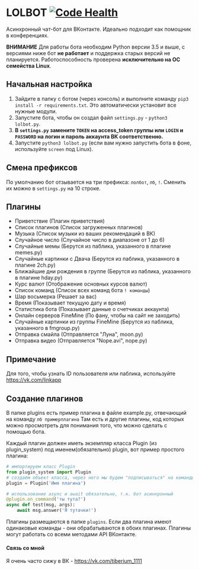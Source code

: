 LOLBOT [![Code Health](https://landscape.io/github/TiberiumPY/LOLBot/master/landscape.svg?style=flat)](https://landscape.io/github/TiberiumPY/LOLBot/master)
======

Асинхронный чат-бот для ВКонтакте.
Идеально подходит как помощник в конференциях.

**ВНИМАНИЕ**
Для работы бота необходим Python версии 3.5 и выше, с версиями ниже бот **не работает** и поддержка старых версий не планируется.
Работоспособность проверена **исключительно на ОС семейства Linux**.

## Начальная настройка
1. Зайдите в папку с ботом (через консоль) и выполните команду `pip3 install -r requirements.txt`. Это автоматически установит все нужные модули.
2. Запустите бота, чтобы он создал файл `settings.py` - `python3 lolbot.py`.
3. **В `settings.py` замените `TOKEN` на access_token группы или `LOGIN` и `PASSWORD` на логин и пароль аккаунта ВК соответственно.** 
4. Запустите `python3 lolbot.py` (если вам нужно запустить бота в фоне, используйте `screen` под Linux).

## Смена префиксов
По умолчанию бот отзывается на три префикса: `лолбот`, `лб`, `!`. 
Сменить их можно в `settings.py` на 10 строке.

## Плагины
* Приветствие (Плагин приветствия)
* Список плагинов (Список загруженных плагинов)
* Музыка (Список музыки из ваших рекомендаций в ВК)
* Случайное число (Случайное число в диапазоне от 1 до 6)
* Случайные мемы (Берутся из паблика, указанного в плагине memes.py)
* Случайные картинки с Двача (Берутся из паблика, указанного в плагине 2ch.py)
* Ближайшие дни рождения в группе (Берутся из паблика, указанного в плагине hday.py)
* Курс валют (Отображение основных курсов валют)
* Список команд (Список всех команд бота `! команды`)
* Шар восьмерка (Решает за вас)
* Время (Показывает текущую дату и время)
* Статистика бота (Показывает данные о счетчиках аккаунта)
* Онлайн серверов FineMine (По фану, чтобы на сайт не заходить)
* Случайные картинки из группы FineMine (Берутся из паблика, указанного в fmgroup.py)
* Отправка смайла (Отправляется "Луна", moon.py)
* Отправка видео (Отправляется "Nope.avi", nope.py)

## Примечание
Для того, чтобы узнать ID пользователя или паблика, используйте https://vk.com/linkapp

## Создание плагинов
В папке plugins есть пример плагина в файле example.py, отвечающий на команду `лб примерплагина`
Там есть и другие плагины, код которых можно просмотреть для понимания того, что можно сделать с помощью бота.

Каждый плагин должен иметь экземпляр класса Plugin (из plugin_system) под именем(обязательно) plugin, вот пример простого плагина:
```python
# импортируем класс Plugin
from plugin_system import Plugin
# создаём объект класса, через него мы будем "подписываться" на команды
plugin = Plugin('Имя плагина')

# использование async и await обязательно, т.к. бот асинхронный
@plugin.on_command('ты тута?')
async def test(msg, args):
    await msg.answer('Я тутачки!')
```

Плагины размещаются в папке `plugins`. Если два плагина имеют одинаковые команды - они обрабатываются в обоих плагинах.
Плагины могут работать со всеми методами API ВКонтакте.

#### Связь со мной
Я очень часто сижу в ВК - https://vk.com/tiberium_1111
